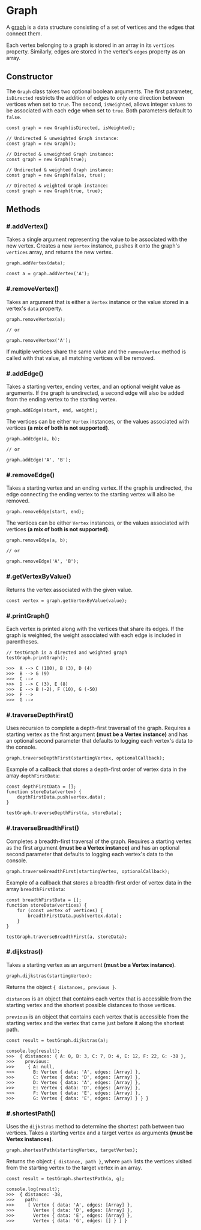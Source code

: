 # Graph
A [graph](https://en.wikipedia.org/wiki/Graph_(abstract_data_type)) is a data structure consisting of a set of vertices and the edges that connect them.

Each vertex belonging to a graph is stored in an array in its `vertices` property. Similarly, edges are stored in the vertex's `edges` property as an array.

## Constructor
The `Graph` class takes two optional boolean arguments. The first parameter, `isDirected` 
restricts the addition of edges to only one direction between vertices when set to `true`. The second, `isWeighted`, allows integer values to be associated with each edge when set to `true`. Both parameters default to `false`.

```
const graph = new Graph(isDirected, isWeighted);

// Undirected & unweighted Graph instance:
const graph = new Graph();

// Directed & unweighted Graph instance:
const graph = new Graph(true);

// Undirected & weighted Graph instance:
const graph = new Graph(false, true);

// Directed & weighted Graph instance:
const graph = new Graph(true, true);
```

## Methods
### \#.addVertex()
Takes a single argument representing the value to be associated with the new vertex. Creates a new `Vertex` instance, pushes it onto the graph's `vertices` array, and returns the new vertex.
```
graph.addVertex(data);

const a = graph.addVertex('A');
```

### \#.removeVertex()
Takes an argument that is either a `Vertex` instance or the value stored in a vertex's `data` property.
```
graph.removeVertex(a);

// or

graph.removeVertex('A');
```
If multiple vertices share the same value and the `removeVertex` method is called with that value, all matching vertices will be removed.

### \#.addEdge()
Takes a starting vertex, ending vertex, and an optional weight value as arguments. If the graph is undirected, a second edge will also be added from the ending vertex to the starting vertex.
```
graph.addEdge(start, end, weight);
```
The vertices can be either `Vertex` instances, or the values associated with vertices **(a mix of both is not supported)**.
```
graph.addEdge(a, b);

// or

graph.addEdge('A', 'B');
```

### \#.removeEdge()
Takes a starting vertex and an ending vertex. If the graph is undirected, the edge connecting the ending vertex to the starting vertex will also be removed.
```
graph.removeEdge(start, end);
```
The vertices can be either `Vertex` instances, or the values associated with vertices **(a mix of both is not supported)**.
```
graph.removeEdge(a, b);

// or

graph.removeEdge('A', 'B');
```

### \#.getVertexByValue()
Returns the vertex associated with the given value.
```
const vertex = graph.getVertexByValue(value);
```

### \#.printGraph()
Each vertex is printed along with the vertices that share its edges. If the graph is weighted, the weight associated with each edge is included in parentheses.
```
// testGraph is a directed and weighted graph
testGraph.printGraph();

>>>  A --> C (100), B (3), D (4)
>>>  B --> G (9)
>>>  C --> 
>>>  D --> C (3), E (8)
>>>  E --> B (-2), F (10), G (-50)
>>>  F --> 
>>>  G --> 
```

### \#.traverseDepthFirst()
Uses recursion to complete a depth-first traversal of the graph. Requires a starting vertex as the first argument **(must be a Vertex instance)** and has an optional second parameter that defaults to logging each vertex's data to the console.
```
graph.traverseDepthFirst(startingVertex, optionalCallback);
```
Example of a callback that stores a depth-first order of vertex data in the array `depthFirstData`:
```
const depthFirstData = [];
function storeData(vertex) {
    depthFirstData.push(vertex.data);
}

testGraph.traverseDepthFirst(a, storeData);
```

### \#.traverseBreadthFirst()
Completes a breadth-first traversal of the graph. Requires a starting vertex as the first argument **(must be a Vertex instance)** and has an optional second parameter that defaults to logging each vertex's data to the console.
```
graph.traverseBreadthFirst(startingVertex, optionalCallback);
```
Example of a callback that stores a breadth-first order of vertex data in the array `breadthFirstData`:
```
const breadthFirstData = [];
function storeData(vertices) {
    for (const vertex of vertices) {
        breadthFirstData.push(vertex.data);
    }
}

testGraph.traverseBreadthFirst(a, storeData);
```

### \#.dijkstras()
Takes a starting vertex as an argument **(must be a Vertex instance)**. 
```
graph.dijkstras(startingVertex);
```
Returns the object `{ distances, previous }`.

`distances` is an object that contains each vertex that is accessible from the starting vertex and the shortest possible distances to those vertices. 

`previous` is an object that contains each vertex that is accessible from the starting vertex and the vertex that came just before it along the shortest path.
```
const result = testGraph.dijkstras(a);

console.log(result);
>>>  { distances: { A: 0, B: 3, C: 7, D: 4, E: 12, F: 22, G: -38 },
>>>    previous:
>>>     { A: null,
>>>       B: Vertex { data: 'A', edges: [Array] },
>>>       C: Vertex { data: 'D', edges: [Array] },
>>>       D: Vertex { data: 'A', edges: [Array] },
>>>       E: Vertex { data: 'D', edges: [Array] },
>>>       F: Vertex { data: 'E', edges: [Array] },
>>>       G: Vertex { data: 'E', edges: [Array] } } }
```

### \#.shortestPath()
Uses the `dijkstras` method to determine the shortest path between two vertices. Takes a starting vertex and a target vertex as arguments **(must be Vertex instances)**.
```
graph.shortestPath(startingVertex, targetVertex);
```
Returns the object `{ distance, path }`, where `path` lists the vertices visited from the starting vertex to the target vertex in an array.
```
const result = testGraph.shortestPath(a, g);

console.log(result);
>>>  { distance: -38,
>>>    path:
>>>     [ Vertex { data: 'A', edges: [Array] },
>>>       Vertex { data: 'D', edges: [Array] },
>>>       Vertex { data: 'E', edges: [Array] },
>>>       Vertex { data: 'G', edges: [] } ] }
```